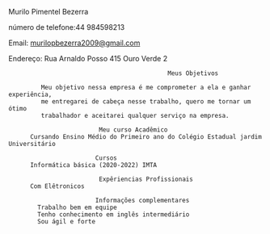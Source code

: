 Murilo Pimentel Bezerra

número de telefone:44 984598213
                                    
Email: murilopbezerra2009@gmail.com

Endereço: Rua Arnaldo Posso 415 Ouro Verde 2

                                                Meus Objetivos

             Meu objetivo nessa empresa é me comprometer a ela e ganhar experiência,
             me entregarei de cabeça nesse trabalho, quero me tornar um ótimo 
             trabalhador e aceitarei qualquer serviço na empresa.

                             Meu curso Acadêmico
          Cursando Ensino Médio do Primeiro ano do Colégio Estadual jardim Universitário

                            Cursos
          Informática básica (2020-2022) IMTA

                             Expêriencias Profissionais
          Com Elêtronicos

                            Informações complementares
            Trabalho bem em equipe
            Tenho conhecimento em inglês intermediário
            Sou ágil e forte
            
